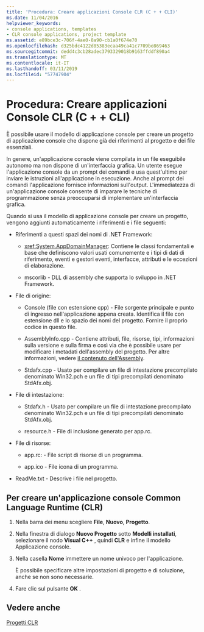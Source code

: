 ```yaml
---
title: 'Procedura: Creare applicazioni Console CLR (C + + CLI)'
ms.date: 11/04/2016
helpviewer_keywords:
- console applications, templates
- CLR console applications, project template
ms.assetid: e89bce3c-706f-4ae0-8a90-cb1a0f674e70
ms.openlocfilehash: d325bdc4122d85383ecaa49ca41c7709be869463
ms.sourcegitcommit: dedd4c3cb28adec3793329018b9163ffddf890a4
ms.translationtype: MT
ms.contentlocale: it-IT
ms.lasthandoff: 03/11/2019
ms.locfileid: "57747904"
---
```

# <a name="how-to-create-clr-console-applications-ccli"></a>Procedura: Creare applicazioni Console CLR (C + + CLI)

È possibile usare il modello di applicazione console per creare un progetto di applicazione console che dispone già dei riferimenti al progetto e dei file essenziali.

In genere, un'applicazione console viene compilata in un file eseguibile autonomo ma non dispone di un'interfaccia grafica. Un utente esegue l'applicazione console da un prompt dei comandi e usa quest'ultimo per inviare le istruzioni all'applicazione in esecuzione. Anche al prompt dei comandi l'applicazione fornisce informazioni sull'output. L'immediatezza di un'applicazione console consente di imparare le tecniche di programmazione senza preoccuparsi di implementare un'interfaccia grafica.

Quando si usa il modello di applicazione console per creare un progetto, vengono aggiunti automaticamente i riferimenti e i file seguenti:

- Riferimenti a questi spazi dei nomi di .NET Framework:

   - <xref:System.AppDomainManager>: Contiene le classi fondamentali e base che definiscono valori usati comunemente e i tipi di dati di riferimento, eventi e gestori eventi, interfacce, attributi e le eccezioni di elaborazione.

   - mscorlib - DLL di assembly che supporta lo sviluppo in .NET Framework.

- File di origine:

   - Console (file con estensione cpp) - File sorgente principale e punto di ingresso nell'applicazione appena creata. Identifica il file con estensione dll e lo spazio dei nomi del progetto. Fornire il proprio codice in questo file.

   - AssemblyInfo.cpp - Contiene attributi, file, risorse, tipi, informazioni sulla versione e sulla firma e così via che è possibile usare per modificare i metadati dell'assembly del progetto. Per altre informazioni, vedere [il contenuto dell'Assembly](/dotnet/framework/app-domains/assembly-contents).

   - Stdafx.cpp - Usato per compilare un file di intestazione precompilato denominato Win32.pch e un file di tipi precompilati denominato StdAfx.obj.

- File di intestazione:

   - Stdafx.h - Usato per compilare un file di intestazione precompilato denominato Win32.pch e un file di tipi precompilati denominato StdAfx.obj.

   - resource.h - File di inclusione generato per app.rc.

- File di risorse:

   - app.rc: - File script di risorse di un programma.

   - app.ico - File icona di un programma.

- ReadMe.txt - Descrive i file nel progetto.

## <a name="to-create-a-common-language-runtime-clr-console-app-project"></a>Per creare un'applicazione console Common Language Runtime (CLR)

1. Nella barra dei menu scegliere **File**, **Nuovo**, **Progetto**.

1. Nella finestra di dialogo **Nuovo Progetto** sotto **Modelli installati**, selezionare il nodo **Visual C++** , quindi **CLR** e infine il modello Applicazione console.

1. Nella casella **Nome** immettere un nome univoco per l'applicazione.

   È possibile specificare altre impostazioni di progetto e di soluzione, anche se non sono necessarie.

1. Fare clic sul pulsante **OK** .

## <a name="see-also"></a>Vedere anche

[Progetti CLR](../ide/files-created-for-clr-projects.md)

